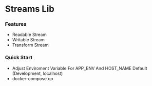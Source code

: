 # Streams Lib

### Features

- Readable Stream
- Writable Stream
- Transform Stream

### Quick Start

- Adjust Enviroment Variable For APP_ENV And HOST_NAME Default (Development, localhost)
- docker-compose up
